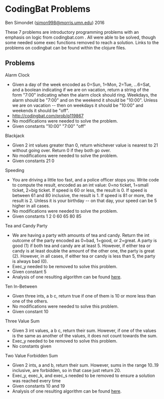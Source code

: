 CodingBat Problems
=======

Ben Simondet (simon998@morris.umn.edu) 2016

These 7 problems are introductory programming problems with an emphasis on logic from codingbat.com . All were able to be solved, though some needed some exec functions removed to reach a solution. Links to the problems on codingbat can be found within the clojure files.

Problems
--------

Alarm Clock
* Given a day of the week encoded as 0=Sun, 1=Mon, 2=Tue, ...6=Sat, and a boolean indicating if we are on vacation, return a string of the form "7:00" indicating when the alarm clock should ring. Weekdays, the alarm should be "7:00" and on the weekend it should be "10:00". Unless we are on vacation -- then on weekdays it should be "10:00" and weekends it should be "off".
* http://codingbat.com/prob/p119867
* No modifications were needed to solve the problem.
* Given constants "10:00" "7:00" "off"

Blackjack
* Given 2 int values greater than 0, return whichever value is nearest to 21 without going over. Return 0 if they both go over.
* No modifications were needed to solve the problem.
* Given constants 21 0

Speeding
* You are driving a little too fast, and a police officer stops you. Write code to compute the result, encoded as an int value: 0=no ticket, 1=small ticket, 2=big ticket. If speed is 60 or less, the result is 0. If speed is between 61 and 80 inclusive, the result is 1. If speed is 81 or more, the result is 2. Unless it is your birthday -- on that day, your speed can be 5 higher in all cases.
* No modifications were needed to solve the problem.
* Given constants 1 2 0 60 65 80 85

Tea and Candy Party
* We are having a party with amounts of tea and candy. Return the int outcome of the party encoded as 0=bad, 1=good, or 2=great. A party is good (1) if both tea and candy are at least 5. However, if either tea or candy is at least double the amount of the other one, the party is great (2). However, in all cases, if either tea or candy is less than 5, the party is always bad (0).
* Exec_y needed to be removed to solve this problem.
* Given constant 5
* Analysis of one resulting algorithm can be found [here](https://docs.google.com/a/morris.umn.edu/presentation/d/1SvFOh7V60nvEpo7hqNBTducPxy3KwB2tvXap-i7_EkE/edit?usp=sharing).

Ten In-Between
* Given three ints, a b c, return true if one of them is 10 or more less than one of the others.
* No modifications were needed to solve this problem. 
* Given constant 10

Three Value Sum
* Given 3 int values, a b c, return their sum. However, if one of the values is the same as another of the values, it does not count towards the sum.
* Exec_y needed to be removed to solve this problem.
* No constants given

Two Value Forbidden Sum
* Given 2 ints, a and b, return their sum. However, sums in the range 10..19 inclusive, are forbidden, so in that case just return 20.
* Exec_y, exec_k, and exec_s needed to be removed to ensure a solution was reached every time
* Given constants 10 and 19
* Analysis of one resulting algorithm can be found [here](https://docs.google.com/a/morris.umn.edu/presentation/d/1SvFOh7V60nvEpo7hqNBTducPxy3KwB2tvXap-i7_EkE/edit?usp=sharing).

